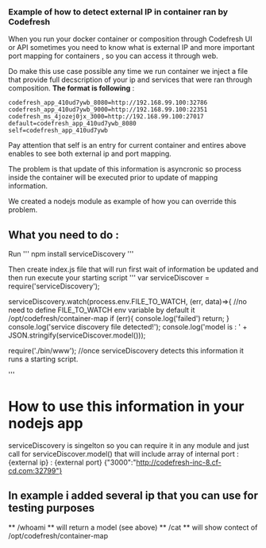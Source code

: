 ###  Example of how to detect external IP in container ran by Codefresh

When you run your docker container or composition through Codefresh UI or API sometimes you need to know what is external IP and more important port mapping  for containers , so you can access it through web.

Do make this use case possible any time we run container we inject a file that provide full decscription of your ip and services that were ran through composition.
**The format is following** :
```
codefresh_app_410ud7ywb_8080=http://192.168.99.100:32786 
codefresh_app_410ud7ywb_9000=http://192.168.99.100:22351
codefresh_ms_4jozej0jx_3000=http://192.168.99.100:27017
default=codefresh_app_410ud7ywb_8080
self=codefresh_app_410ud7ywb

```

Pay attention that self is an entry for current container and entires above enables to see both external ip and port mapping.

The problem is that update of this information is asyncronic so process inside the container will be executed prior to update of mapping information.

We created a nodejs module as example of how you can override this problem.

## What you need to do :
 Run 
 '''
 npm install serviceDiscovery
 '''
 
 Then create index.js file that will run first wait of information be updated and then run execute your starting script
 '''
 var serviceDiscover = require('serviceDiscovery');
 
 serviceDiscovery.watch(process.env.FILE_TO_WATCH, (err, data)=>{
 //no need to define FILE_TO_WATCH env variable by default it /opt/codefresh/container-map
  if (err){
   console.log('failed')
   return;
}
 console.log('service discovery file detected!');
 console.log('model is : ' + JSON.stringify(serviceDiscover.model()));
 
 require('./bin/www');  //once serviceDiscovery detects this information it runs a starting script.
 
'''

# How to use this information in your nodejs app

serviceDiscovery is singelton so you can require it in any module and just call for serviceDiscover.model() that will include array of 
internal port : {external ip} : {external port}
{"3000":"http://codefresh-inc-8.cf-cd.com:32799"}

## In example i added several ip that you can use for testing purposes 
** /whoami ** will return a model (see above)
** /cat ** will show contect of /opt/codefresh/container-map


 
